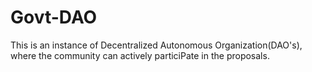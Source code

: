 # Govt-DAO
This is an instance of Decentralized Autonomous Organization(DAO's), where the community can actively particiPate in the proposals.
